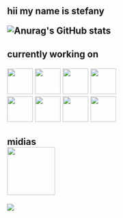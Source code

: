 
<h2> hii my name is stefany
    
![Anurag's GitHub stats](https://github-readme-stats.vercel.app/api?username=stefanyfranca&theme=moltack&show_icons=true)

    
<h2> currently working on <br>
<p><img src="https://cdn.jsdelivr.net/gh/devicons/devicon/icons/cplusplus/cplusplus-original.svg" width=60 />
<img src="https://cdn.jsdelivr.net/gh/devicons/devicon/icons/arduino/arduino-plain.svg"  width=60 />
<img src="https://cdn.jsdelivr.net/gh/devicons/devicon/icons/python/python-original.svg" width=60 />
<img src="https://cdn.jsdelivr.net/gh/devicons/devicon/icons/html5/html5-original.svg" width=60 /> <br>
<img src="https://cdn.jsdelivr.net/gh/devicons/devicon/icons/css3/css3-original.svg" width=60/>
<img src="https://cdn.jsdelivr.net/gh/devicons/devicon/icons/javascript/javascript-original.svg" width=60/>
<img src="https://cdn.jsdelivr.net/gh/devicons/devicon/icons/mysql/mysql-plain-wordmark.svg" width=60 />
<img src="https://cdn.jsdelivr.net/gh/devicons/devicon/icons/php/php-original.svg" width=60/>
</p>

<h2> midias 
<div>
<a href="https://instagram.com/_stefany_franca_" target="_blank"><img loading="lazy"
src="https://img.shields.io/badge/-Instagram-%23E4405F?style=for-thebadge&logo=instagram&logoColor=white" target="_blank"width=112></a>
    
<a href="https://www.linkedin.com/in/stefanyfranca" target="_blank"><img loading="lazy"
src="https://img.shields.io/badge/-LinkedIn-%230077B5?style=for-the-badge&logo=linkedin&logoColor=white"
target="_blank" ></a>
</div>

          

   



